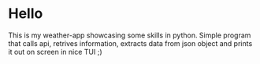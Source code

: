 # Hello
This is my weather-app showcasing some skills in python. Simple program that calls api, retrives information, extracts data from json object and prints it out on screen in nice TUI ;)
